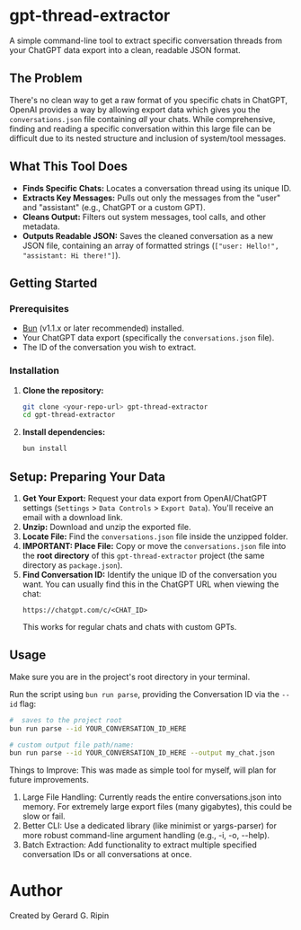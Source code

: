 # gpt-thread-extractor

A simple command-line tool to extract specific conversation threads from your ChatGPT data export into a clean, readable JSON format.

## The Problem

There's no clean way to get a raw format of you specific chats in ChatGPT, OpenAI provides a way by allowing export data which gives you the `conversations.json` file containing *all* your chats. While comprehensive, finding and reading a specific conversation within this large file can be difficult due to its nested structure and inclusion of system/tool messages.

## What This Tool Does

* **Finds Specific Chats:** Locates a conversation thread using its unique ID.
* **Extracts Key Messages:** Pulls out only the messages from the "user" and "assistant" (e.g., ChatGPT or a custom GPT).
* **Cleans Output:** Filters out system messages, tool calls, and other metadata.
* **Outputs Readable JSON:** Saves the cleaned conversation as a new JSON file, containing an array of formatted strings (`["user: Hello!", "assistant: Hi there!"]`).

## Getting Started

### Prerequisites

* [Bun](https://bun.sh) (v1.1.x or later recommended) installed.
* Your ChatGPT data export (specifically the `conversations.json` file).
* The ID of the conversation you wish to extract.

### Installation

1.  **Clone the repository:**
    ```bash
    git clone <your-repo-url> gpt-thread-extractor
    cd gpt-thread-extractor
    ```
2.  **Install dependencies:**
    ```bash
    bun install
    ```

## Setup: Preparing Your Data

1.  **Get Your Export:** Request your data export from OpenAI/ChatGPT settings (`Settings` > `Data Controls` > `Export Data`). You'll receive an email with a download link.
2.  **Unzip:** Download and unzip the exported file.
3.  **Locate File:** Find the `conversations.json` file inside the unzipped folder.
4.  **IMPORTANT: Place File:** Copy or move the `conversations.json` file into the **root directory** of this `gpt-thread-extractor` project (the same directory as `package.json`).
5.  **Find Conversation ID:** Identify the unique ID of the conversation you want. You can usually find this in the ChatGPT URL when viewing the chat:
    ```
    https://chatgpt.com/c/<CHAT_ID>
    ```
    This works for regular chats and chats with custom GPTs.

## Usage

Make sure you are in the project's root directory in your terminal.

Run the script using `bun run parse`, providing the Conversation ID via the `--id` flag:

```bash
#  saves to the project root
bun run parse --id YOUR_CONVERSATION_ID_HERE

# custom output file path/name:
bun run parse --id YOUR_CONVERSATION_ID_HERE --output my_chat.json
```

Things to Improve:
This was made as simple tool for myself, will plan for future improvements.

1. Large File Handling: Currently reads the entire conversations.json into memory. For extremely large export files (many gigabytes), this could be slow or fail. 
2. Better CLI: Use a dedicated library (like minimist or yargs-parser) for more robust command-line argument handling (e.g., -i, -o, --help).
3. Batch Extraction: Add functionality to extract multiple specified conversation IDs or all conversations at once.

# Author
Created by Gerard G. Ripin
